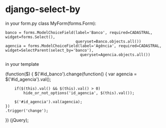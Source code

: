 # django-select-by

in your form.py
class MyForm(forms.Form):
   
    banco = forms.ModelChoiceField(label='Banco', required=CADASTRAL, widget=forms.Select(),
                                   queryset=Banco.objects.all())
    agencia = forms.ModelChoiceField(label='Agência', required=CADASTRAL, widget=SelectParent(select_by='banco'),
                                     queryset=Agencia.objects.all())

in your template
<script src="{% static 'js/select_by.js' %}"></script>
(function($)
{
    $('#id_banco').change(function()
    {
        var agencia = $('#id_agencia').val();

        if($(this).val() && $(this).val() > 0)
            hide_or_not_options('id_agencia', $(this).val());

        $('#id_agencia').val(agencia);
    })
    .trigger('change');
})
(jQuery);

                                     
                                     
